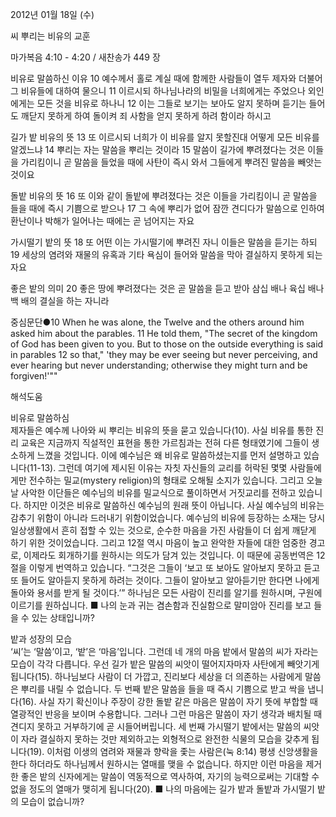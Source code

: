 2012년 01월 18일 (수)

씨 뿌리는 비유의 교훈



마가복음 4:10 - 4:20 / 새찬송가 449 장


비유로 말씀하신 이유
10 예수께서 홀로 계실 때에 함께한 사람들이 열두 제자와 더불어 그 비유들에 대하여 물으니 11 이르시되 하나님나라의 비밀을 너희에게는 주었으나 외인에게는 모든 것을 비유로 하나니 12 이는 그들로 보기는 보아도 알지 못하며 듣기는 들어도 깨닫지 못하게 하여 돌이켜 죄 사함을 얻지 못하게 하려 함이라 하시고

길가 밭 비유의 뜻
13 또 이르시되 너희가 이 비유를 알지 못할진대 어떻게 모든 비유를 알겠느냐 14 뿌리는 자는 말씀을 뿌리는 것이라 15 말씀이 길가에 뿌려졌다는 것은 이들을 가리킴이니 곧 말씀을 들었을 때에 사탄이 즉시 와서 그들에게 뿌려진 말씀을 빼앗는 것이요

돌밭 비유의 뜻
16 또 이와 같이 돌밭에 뿌려졌다는 것은 이들을 가리킴이니 곧 말씀을 들을 때에 즉시 기쁨으로 받으나 17 그 속에 뿌리가 없어 잠깐 견디다가 말씀으로 인하여 환난이나 박해가 일어나는 때에는 곧 넘어지는 자요

가시떨기 밭의 뜻
18 또 어떤 이는 가시떨기에 뿌려진 자니 이들은 말씀을 듣기는 하되 19 세상의 염려와 재물의 유혹과 기타 욕심이 들어와 말씀을 막아 결실하지 못하게 되는 자요

좋은 밭의 의미
20 좋은 땅에 뿌려졌다는 것은 곧 말씀을 듣고 받아 삼십 배나 육십 배나 백 배의 결실을 하는 자니라

중심문단●10 When he was alone, the Twelve and the others around him asked him about the parables. 11 He told them, "The secret of the kingdom of God has been given to you. But to those on the outside everything is said in parables 12 so that," 'they may be ever seeing but never perceiving, and ever hearing but never understanding; otherwise they might turn and be forgiven!'""

해석도움





비유로 말씀하심  
제자들은 예수께 나아와 씨 뿌리는 비유의 뜻을 묻고 있습니다(10). 사실 비유를 통한 진리 교육은 지금까지 직설적인 표현을 통한 가르침과는 전혀 다른 형태였기에 그들이 생소하게 느꼈을 것입니다. 이에 예수님은 왜 비유로 말씀하셨는지를 먼저 설명하고 있습니다(11-13). 그런데 여기에 제시된 이유는 자칫 자신들의 교리를 허락된 몇몇 사람들에게만 전수하는 밀교(mystery religion)의 형태로 오해될 소지가 있습니다. 그리고 오늘날 사악한 이단들은 예수님의 비유를 밀교식으로 풀이하면서 거짓교리를 전하고 있습니다. 하지만 이것은 비유로 말씀하신 예수님의 원래 뜻이 아닙니다. 사실 예수님의 비유는 감추기 위함이 아니라 드러내기 위함이었습니다. 예수님의 비유에 등장하는 소재는 당시 일상생활에서 흔히 접할 수 있는 것으로, 순수한 마음을 가진 사람들이 더 쉽게 깨닫게 하기 위한 것이었습니다. 그리고 12절 역시 마음이 높고 완악한 자들에 대한 엄중한 경고로, 이제라도 회개하기를 원하시는 의도가 담겨 있는 것입니다. 이 때문에 공동번역은 12절을 이렇게 번역하고 있습니다. “그것은 그들이 ‘보고 또 보아도 알아보지 못하고 듣고 또 들어도 알아듣지 못하게 하려는 것이다. 그들이 알아보고 알아듣기만 한다면 나에게 돌아와 용서를 받게 될 것이다.’” 하나님은 모든 사람이 진리를 알기를 원하시며, 구원에 이르기를 원하십니다.
■ 나의 눈과 귀는 겸손함과 진실함으로 말미암아 진리를 보고 들을 수 있는 상태입니까?

밭과 성장의 모습  
‘씨’는 ‘말씀’이고, ‘밭’은 ‘마음’입니다. 그런데 네 개의 마음 밭에서 말씀의 씨가 자라는 모습이 각각 다릅니다. 우선 길가 밭은 말씀의 씨앗이 떨어지자마자 사탄에게 빼앗기게 됩니다(15). 하나님보다 사람이 더 가깝고, 진리보다 세상을 더 의존하는 사람에게 말씀은 뿌리를 내릴 수 없습니다. 두 번째 밭은 말씀을 들을 때 즉시 기쁨으로 받고 싹을 냅니다(16). 사실 자기 확신이나 주장이 강한 돌밭 같은 마음은 말씀이 자기 뜻에 부합할 때 열광적인 반응을 보이며 수용합니다. 그러나 그런 마음은 말씀이 자기 생각과 배치될 때 견디지 못하고 거부하기에 곧 시들어버립니다. 세 번째 가시떨기 밭에서는 말씀의 씨앗이 자라 결실하지 못하는 것만 제외하고는 외형적으로 완전한 식물의 모습을 갖추게 됩니다(19). 이처럼 이생의 염려와 재물과 향락을 좇는 사람은(눅 8:14) 평생 신앙생활을 한다 하더라도 하나님께서 원하시는 열매를 맺을 수 없습니다. 하지만 이런 마음을 제거한 좋은 밭의 신자에게는 말씀이 역동적으로 역사하여, 자기의 능력으로써는 기대할 수 없을 정도의 열매가 맺히게 됩니다(20).
■ 나의 마음에는 길가 밭과 돌밭과 가시떨기 밭의 모습이 없습니까?